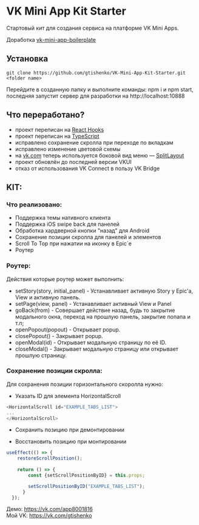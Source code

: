 # VK Mini App Kit Starter

Стартовый кит для создания сервиса на платформе VK Mini Apps.

Доработка [vk-mini-app-boilerplate](https://github.com/iSa1vatore/vk-mini-app-boilerplate)

## Установка
`git clone https://github.com/gtishenko/VK-Mini-App-Kit-Starter.git <folder name>`

Перейдите в созданную папку и выполните команды: npm i и npm start, последняя запустит сервер для разработки на http://localhost:10888

## Что переработано?
- проект переписан на [React Hooks](https://ru.reactjs.org/docs/hooks-intro.html)
- проект переписан на [TypeScript](https://www.typescriptlang.org/docs/handbook/react.html)
- исправлено сохранение скролла при переходе по вкладкам
- исправлено изменение цветовой схемы
- на [vk.com](https://vk.com) теперь используется боковой вид меню — [SplitLayout](https://vkcom.github.io/VKUI/#/SplitLayout)
- проект обновлён до последней версии VKUI
- отказ от использования VK Connect в пользу VK Bridge

## KIT:
### Что реализовано:
- Поддержка темы нативного клиента
- Поддержка iOS swipe back для панелей
- Обработка хардверной кнопки "назад" для Android
- Сохранение позиции скролла для панелей и элементов
- Scroll To Top при нажатии на иконку в Epic`e
- Роутер

### Роутер:
Действия которые роутер может выполнить:

- setStory(story, initial_panel) - Устанавливает активную Story у Epic'a, View и активную панель.
- setPage(view, panel) - Устанавливает активный View и Panel
- goBack(from) - Совершает действие назад, будь то закрытие модального окна, переход на прошлую панель, закрытие попапа и т.п;
- openPopout(popout) - Открывает popup.
- closePopout() - Закрывает popup.
- openModal(id) - Открывает модальную страницу по её ID.
- closeModal() - Закрывает модальную страницу или открывает прошлую страницу.

### Сохранение позиции скролла:
Для сохранения позиции горизонтального скоролла нужно:

- Указать ID для элемента HorizontalScroll
```javascript
<HorizontalScroll id="EXAMPLE_TABS_LIST">
...
</HorizontalScroll>
```

- Сохранить позицию при демонтировании

- Восстановить позицию при монтировании
```javascript
useEffect(() => {
    restoreScrollPosition();
	
	return () => {
		const {setScrollPositionByID} = this.props;

    	setScrollPositionByID("EXAMPLE_TABS_LIST");
	  }
  });
```

Демо: https://vk.com/app8001816 <br />
Мой VK: https://vk.com/gtishenko